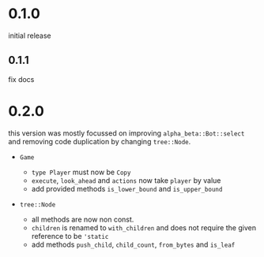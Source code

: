 # 0.1.0

initial release

## 0.1.1

fix docs

# 0.2.0

this version was mostly focussed on improving `alpha_beta::Bot::select` and removing code duplication by changing `tree::Node`.

- `Game`
  - `type Player` must now be `Copy`
  - `execute`, `look_ahead` and `actions` now take `player` by value
  - add provided methods `is_lower_bound` and `is_upper_bound`

- `tree::Node`
  - all methods are now non const.
  - `children` is renamed to `with_children` and does not require the given reference to be `'static`
  - add methods `push_child`, `child_count`, `from_bytes` and `is_leaf`
